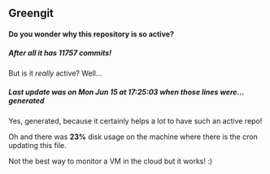 ## Greengit

#### Do you wonder why this repository is so active?

##### After all it has 11757 commits!

But is it *really* active? Well...

##### Last update was on Mon Jun 15 at 17:25:03 when those lines were... generated

Yes, generated, because it certainly helps a lot to have such an active repo!

Oh and there was **23%** disk usage on the machine
where there is the cron updating this file.

Not the best way to monitor a VM in the cloud but it works! :)
